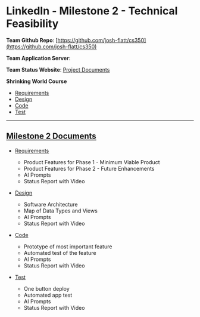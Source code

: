 # LinkedIn - Milestone 2 - Technical Feasibility

**Team Github Repo**:  [https://github.com/josh-flatt/cs350](https://github.com/josh-flatt/cs350)

**Team Application Server**:  []()

**Team Status Website**:  [Project Documents](https://github.com/josh-flatt/cs350/tree/main/Documents)

**Shrinking World Course**

* [Requirements](https://seamanslog.com/sweng/m2-lesson-Lesson_5.md)
* [Design](https://seamanslog.com/sweng/m2-lesson-Lesson_6.md)
* [Code](https://seamanslog.com/sweng/m2-lesson-Lesson_7.md)
* [Test](https://seamanslog.com/sweng/m2-lesson-Lesson_8.md)


---

## [Milestone 2 Documents](https://github.com/josh-flatt/cs350/tree/main/Documents/Milestone-2)

* [Requirements](https://github.com/josh-flatt/cs350/tree/main/Documents/Milestone-2/Requirements) 
    * Product Features for Phase 1 - Minimum Viable Product
    * Product Features for Phase 2 - Future Enhancements
    * AI Prompts
    * Status Report with Video

* [Design](https://github.com/josh-flatt/cs350/tree/main/Documents/Milestone-2/Design)
    * Software Architecture
    * Map of Data Types and Views
    * AI Prompts
    * Status Report with Video

* [Code](https://github.com/josh-flatt/cs350/tree/main/Documents/Milestone-2/Code)
    * Prototype of most important feature
    * Automated test of the feature
    * AI Prompts
    * Status Report with Video

* [Test](https://github.com/josh-flatt/cs350/tree/main/Documents/Milestone-2/Test)
    * One button deploy
    * Automated app test
    * AI Prompts
    * Status Report with Video

